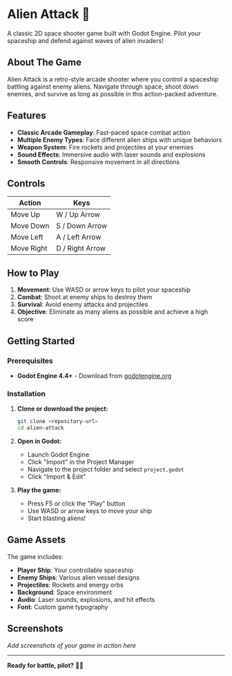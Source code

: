 # Alien Attack 👾

A classic 2D space shooter game built with Godot Engine. Pilot your spaceship and defend against waves of alien invaders!

## About The Game

Alien Attack is a retro-style arcade shooter where you control a spaceship battling against enemy aliens. Navigate through space, shoot down enemies, and survive as long as possible in this action-packed adventure.

## Features

- **Classic Arcade Gameplay**: Fast-paced space combat action
- **Multiple Enemy Types**: Face different alien ships with unique behaviors
- **Weapon System**: Fire rockets and projectiles at your enemies
- **Sound Effects**: Immersive audio with laser sounds and explosions
- **Smooth Controls**: Responsive movement in all directions

## Controls

| Action | Keys |
|--------|------|
| Move Up | W / Up Arrow |
| Move Down | S / Down Arrow |
| Move Left | A / Left Arrow |
| Move Right | D / Right Arrow |

## How to Play

1. **Movement**: Use WASD or arrow keys to pilot your spaceship
2. **Combat**: Shoot at enemy ships to destroy them
3. **Survival**: Avoid enemy attacks and projectiles
4. **Objective**: Eliminate as many aliens as possible and achieve a high score

## Getting Started

### Prerequisites

- **Godot Engine 4.4+** - Download from [godotengine.org](https://godotengine.org/download)

### Installation

1. **Clone or download the project:**
   ```bash
   git clone <repository-url>
   cd alien-attack
   ```

2. **Open in Godot:**
   - Launch Godot Engine
   - Click "Import" in the Project Manager
   - Navigate to the project folder and select `project.godot`
   - Click "Import & Edit"

3. **Play the game:**
   - Press F5 or click the "Play" button
   - Use WASD or arrow keys to move your ship
   - Start blasting aliens!

## Game Assets

The game includes:
- **Player Ship**: Your controllable spaceship
- **Enemy Ships**: Various alien vessel designs
- **Projectiles**: Rockets and energy orbs
- **Background**: Space environment
- **Audio**: Laser sounds, explosions, and hit effects
- **Font**: Custom game typography

## Screenshots

*Add screenshots of your game in action here*

---

**Ready for battle, pilot?** 🚀✨
